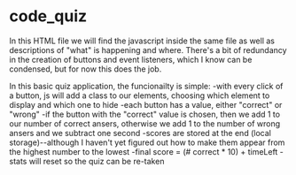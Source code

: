 # code_quiz
In this HTML file we will find the javascript inside the same file as well as descriptions of "what" is happening and where. There's a bit of redundancy in the creation of buttons and event listeners, which I know can be condensed, but for now this does the job. 

In this basic quiz application, the funcionailty is simple:
-with every click of a button, js will add a class to our elements, choosing which element to display and which one to hide
-each button has a value, either "correct" or "wrong"
-if the button with the "correct" value is chosen, then we add 1 to our number of correct ansers, otherwise we add 1 to the number of wrong ansers and we subtract one second
-scores are stored at the end (local storage)--although I haven't yet figured out how to make them appear from the highest number to the lowest
-final score = (# correct * 10) + timeLeft
-stats will reset so the quiz can be re-taken